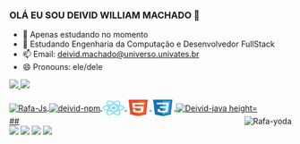 ### OLÁ EU SOU DEIVID WILLIAM MACHADO 👋


- 🔭 Apenas estudando no momento
- 🌱 Estudando Engenharia da Computação e Desenvolvedor FullStack
- 📫 Email: deivid.machado@universo.univates.br
- 😄 Pronouns: ele/dele

<div>
  <a href="https://github.com/DeividWM">
  <img height="180em" src="https://github-readme-stats.vercel.app/api?username=DeividWM&show_icons=true&theme=github_dark&include_all_commits=true&count_private=true"/>
  <img height="180em" src="https://github-readme-stats.vercel.app/api/top-langs/?username=DeividWM&layout=compact&langs_count=7&theme=github_dark"/>
</div>
  <div style="display: inline_block"><br>
  <img align="center" alt="Rafa-Js" height="30" width="40"
src="https://cdn.jsdelivr.net/gh/devicons/devicon/icons/javascript/javascript-original.svg" />
  <img align="center" alt="deivid-npm" height="30" width="40"
<img src="https://cdn.jsdelivr.net/gh/devicons/devicon/icons/npm/npm-original-wordmark.svg" />
  <img align="center" alt="Rafa-React" height="30" width="40" src="https://raw.githubusercontent.com/devicons/devicon/master/icons/react/react-original.svg">
  <img align="center" alt="Rafa-HTML" height="30" width="40" src="https://raw.githubusercontent.com/devicons/devicon/master/icons/html5/html5-original.svg">
  <img align="center" alt="Rafa-CSS" height="30" width="40" src="https://raw.githubusercontent.com/devicons/devicon/master/icons/css3/css3-original.svg">
  <img align="center" alt="Deivid-java height="30" width="40"
src="https://cdn.jsdelivr.net/gh/devicons/devicon/icons/java/java-original.svg" />
   <img align="right" alt="Rafa-yoda" src="https://i.makeagif.com/media/9-22-2021/Uk9bBA.gif" />                                                                             
                                                                              
  </div>
                                                                                                                              ##
                                                                                                                   <div>
        <div> 
  <a href="https://www.youtube.com/channel/UCl0m00Znm9YSLHOeaZrRh7A" target="_blank"><img src="https://img.shields.io/badge/YouTube-FF0000?style=for-the-badge&logo=youtube&logoColor=white" target="_blank"></a>
  <a href="https://www.instagram.com/machadodeividwilliam/" target="_blank"><img src="https://img.shields.io/badge/-Instagram-%23E4405F?style=for-the-badge&logo=instagram&logoColor=white" target="_blank"></a>
  <a href = "mailto:deivid.machado@universo.univates.br"><img src="https://img.shields.io/badge/-Gmail-%23333?style=for-the-badge&logo=gmail&logoColor=white" target="_blank"></a>
  <a href="https://www.linkedin.com/in/deivid-machado-84345820b/" target="_blank"><img src="https://img.shields.io/badge/-LinkedIn-%230077B5?style=for-the-badge&logo=linkedin&logoColor=white" target="_blank"></a>                                                                                                           </div>
                                                                                                                              
 
